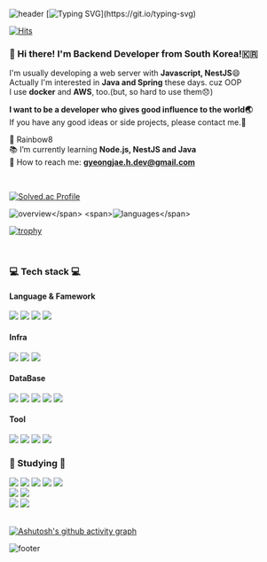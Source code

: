 ![header](https://capsule-render.vercel.app/api?type=waving&color=gradient&height=200&section=header&text=Hiyee!!&fontSize=50) <!--header div-->
[![Typing SVG](https://readme-typing-svg.herokuapp.com?lines=Good+day+everyone!!✋;Welcome+to+my+github!!;)](https://git.io/typing-svg)

[![Hits](https://hits.seeyoufarm.com/api/count/incr/badge.svg?url=https%3A%2F%2Fgithub.com%2Fhiyee-gj%2Fhit-counter&count_bg=%2379C83D&title_bg=%23555555&icon=&icon_color=%23E7E7E7&title=hits&edge_flat=false)](https://hits.seeyoufarm.com) 

### :wave: Hi there! I'm Backend Developer from South Korea!🇰🇷
I'm usually developing a web server with **Javascript, NestJS**:smile:</br>
Actually I'm interested in **Java and Spring** these days. cuz OOP</br>
I use **docker** and **AWS**, too.(but, so hard to use them:disappointed:)

**I want to be a developer who gives good influence to the world:earth_asia:**<br>If you have any good ideas or side projects, please contact me.:rainbow:

:office:  Rainbow8<br>:books:  I’m currently learning **Node.js, NestJS and Java**</br>:postbox:  How to reach me: **gyeongjae.h.dev@gmail.com**
<span> 
    
</span>
<br>

<span>[![Solved.ac Profile](http://mazassumnida.wtf/api/generate_badge?boj=hgj0619)](https://solved.ac/hgj0619)</span>

<div align=left>
  
<span>![overview](https://github.com/hiyee-gj/github-stats-transparent/blob/output/generated/overview.svg?)</span>
<span>![languages](https://github.com/hiyee-gj/github-stats-transparent/blob/output/generated/languages.svg?)</span>
  
</div>

<span>[![trophy](https://github-profile-trophy.vercel.app/?username=hiyee-gj&theme=onedark&title=Joined2020,Commit,Repo,Followers,PR,Issue&row=1&column=6)](https://github.com/ryo-ma/github-profile-trophy)</span>&nbsp;&nbsp;&nbsp;&nbsp;&nbsp;&nbsp;&nbsp;

<br>

<h3 align = left> 💻 Tech stack  💻</h3> <!--title div--> 
<div align = left> <!--tech div-->
<h4 align = left><strong>Language & Famework</strong></h4> 
  
<img src="https://img.shields.io/badge/html5-E34F26?style=for-the-badge&logo=html5&logoColor=white">
<img src="https://img.shields.io/badge/css-1572B6?style=for-the-badge&logo=css3&logoColor=white">
<img src="https://img.shields.io/badge/python-3776AB?style=for-the-badge&logo=python&logoColor=white">
<img src="https://img.shields.io/badge/django-092E20?style=for-the-badge&logo=django&logoColor=white">
  
<h4 align = left><strong>Infra</strong></h4>

<img src="https://img.shields.io/badge/AWS-232F3E?style=for-the-badge&logo=Amazon AWS&logoColor=white">
<img src="https://img.shields.io/badge/github-181717?style=for-the-badge&logo=github&logoColor=white">
<img src="https://img.shields.io/badge/gitlab-FCA121?style=for-the-badge&logo=gitlab&logoColor=white">
  
<h4 align = left><strong>DataBase</strong></h4>

<img src="https://img.shields.io/badge/mysql-4479A1?style=for-the-badge&logo=mysql&logoColor=white">
<img src="https://img.shields.io/badge/postgresql-4169E1?style=for-the-badge&logo=postgresql&logoColor=white">
<img src="https://img.shields.io/badge/mariadb-003545?style=for-the-badge&logo=mariadb&logoColor=white">
<img src="https://img.shields.io/badge/mongodb-47A248?style=for-the-badge&logo=mongodb&logoColor=white">
<img src="https://img.shields.io/badge/sqlite-003B57?style=for-the-badge&logo=sqlite&logoColor=white">
  
<h4 align = left><strong>Tool</strong></h4>

<img src="https://img.shields.io/badge/Visual Studio Code-007ACC?style=for-the-badge&logo=Visual Studio Code&logoColor=white">
<img src="https://img.shields.io/badge/IntelliJ IDEA-000000?style=for-the-badge&logo=IntelliJ IDEA&logoColor=white">
<img src="https://img.shields.io/badge/webstorm-000000?style=for-the-badge&logo=webstorm&logoColor=white">
<img src="https://img.shields.io/badge/clion-000000?style=for-the-badge&logo=clion&logoColor=white">

</div>
<h3 align = left>📖 Studying 📖</h3> <!--title div-->
<div align = left> <!--studying div-->

<img src="https://img.shields.io/badge/javascript-F7DF1E?style=for-the-badge&logo=javascript&logoColor=white">
<img src="https://img.shields.io/badge/typescript-3178C6?style=for-the-badge&logo=typescript&logoColor=white">
<img src="https://img.shields.io/badge/Node.js-339933?style=for-the-badge&logo=Node.js&logoColor=white">
<img src="https://img.shields.io/badge/nestjs-E0234E?style=for-the-badge&logo=nestjs&logoColor=white">
<img src="https://img.shields.io/badge/express-000000?style=for-the-badge&logo=express&logoColor=white"></br>
<img src="https://img.shields.io/badge/java-007396?style=for-the-badge&logo=java&logoColor=white">
<img src="https://img.shields.io/badge/spring-6DB33F?style=for-the-badge&logo=spring&logoColor=white"></br>
<img src="https://img.shields.io/badge/redis-DC382D?style=for-the-badge&logo=redis&logoColor=white">
<img src="https://img.shields.io/badge/docker-2496ED?style=for-the-badge&logo=docker&logoColor=white"></br></br>

</div>

[![Ashutosh's github activity graph](https://activity-graph.herokuapp.com/graph?username=hiyee-gj&theme=github-light)](https://github.com/ashutosh00710/github-readme-activity-graph)

![footer](https://capsule-render.vercel.app/api?type=waving&color=gradient&height=90&section=footer) <!--footer div-->
